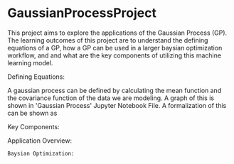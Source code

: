 # GaussianProcessProject

This project aims to explore the applications of the Gaussian Process (GP). The learning outcomes of this project are to understand the defining equations of a GP, how a GP can be used in a larger baysian optimization workflow, and and what are the key components of utilizing this machine learning model. 

Defining Equations:

A gaussian process can be defined by calculating the mean function and the covariance function of the data we are modeling. A graph of this is shown in 'Gaussian Process' Jupyter Notebook File. A formalization of this can be shown as 

Key Components:

Application Overview:

    Baysian Optimization:
    
    



